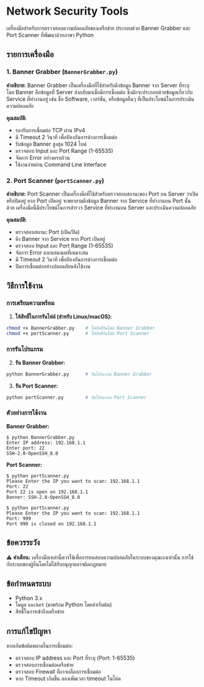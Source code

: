 # Network Security Tools

เครื่องมือสำหรับการตรวจสอบความปลอดภัยของเครือข่าย ประกอบด้วย Banner Grabber และ Port Scanner ที่พัฒนาด้วยภาษา Python

## รายการเครื่องมือ

### 1. Banner Grabber (`BannerGrabber.py`)

**คำอธิบาย:**
Banner Grabber เป็นเครื่องมือที่ใช้สำหรับดึงข้อมูล Banner จาก Server ที่ระบุ โดย Banner คือข้อมูลที่ Server ส่งกลับมาเมื่อมีการเชื่อมต่อ ซึ่งมักจะประกอบด้วยข้อมูลเกี่ยวกับ Service ที่ทำงานอยู่ เช่น ชื่อ Software, เวอร์ชัน, หรือข้อมูลอื่นๆ ที่เป็นประโยชน์ในการประเมินความปลอดภัย

**คุณสมบัติ:**
- รองรับการเชื่อมต่อ TCP ผ่าน IPv4
- มี Timeout 2 วินาที เพื่อป้องกันการค้างการเชื่อมต่อ
- รับข้อมูล Banner สูงสุด 1024 ไบต์
- ตรวจสอบ Input และ Port Range (1-65535)
- จัดการ Error อย่างครบถ้วน
- ใช้งานง่ายผ่าน Command Line Interface

### 2. Port Scanner (`portScanner.py`)

**คำอธิบาย:**
Port Scanner เป็นเครื่องมือที่ใช้สำหรับตรวจสอบสถานะของ Port บน Server ว่าเปิดหรือปิดอยู่ หาก Port เปิดอยู่ จะพยายามดึงข้อมูล Banner จาก Service ที่ทำงานบน Port นั้นด้วย เครื่องมือนี้มีประโยชน์ในการสำรวจ Service ที่ทำงานบน Server และประเมินความปลอดภัย

**คุณสมบัติ:**
- ตรวจสอบสถานะ Port (เปิด/ปิด)
- ดึง Banner จาก Service หาก Port เปิดอยู่
- ตรวจสอบ Input และ Port Range (1-65535)
- จัดการ Error และแสดงผลที่เหมาะสม
- มี Timeout 2 วินาที เพื่อป้องกันการค้างการเชื่อมต่อ
- ปิดการเชื่อมต่ออย่างปลอดภัยหลังใช้งาน

## วิธีการใช้งาน

### การเตรียมความพร้อม

1. **ให้สิทธิ์ในการรันไฟล์ (สำหรับ Linux/macOS):**
```bash
chmod +x BannerGrabber.py    # ให้สิทธิ์รันไฟล์ Banner Grabber
chmod +x portScanner.py      # ให้สิทธิ์รันไฟล์ Port Scanner
```

### การรันโปรแกรม

2. **รัน Banner Grabber:**
```bash
python BannerGrabber.py      # รันโปรแกรม Banner Grabber
```

3. **รัน Port Scanner:**
```bash
python portScanner.py        # รันโปรแกรม Port Scanner
```

### ตัวอย่างการใช้งาน

**Banner Grabber:**
```
$ python BannerGrabber.py
Enter IP address: 192.168.1.1
Enter port: 22
SSH-2.0-OpenSSH_8.0
```

**Port Scanner:**
```
$ python portScanner.py
Please Enter the IP you want to scan: 192.168.1.1
Port: 22
Port 22 is open on 192.168.1.1
Banner: SSH-2.0-OpenSSH_8.0

$ python portScanner.py
Please Enter the IP you want to scan: 192.168.1.1
Port: 999
Port 999 is closed on 192.168.1.1
```

## ข้อควรระวัง

⚠️ **คำเตือน:** เครื่องมือเหล่านี้ควรใช้เพื่อการทดสอบความปลอดภัยในระบบของคุณเองเท่านั้น การใช้กับระบบของผู้อื่นโดยไม่ได้รับอนุญาตอาจผิดกฎหมาย

## ข้อกำหนดระบบ

- Python 3.x
- โมดูล `socket` (มาพร้อม Python โดยค่าเริ่มต้น)
- สิทธิ์ในการเข้าถึงเครือข่าย

## การแก้ไขปัญหา

หากเกิดข้อผิดพลาดในการเชื่อมต่อ:
- ตรวจสอบ IP address และ Port ที่ระบุ (Port: 1-65535)
- ตรวจสอบการเชื่อมต่อเครือข่าย
- ตรวจสอบ Firewall ที่อาจบล็อกการเชื่อมต่อ
- หาก Timeout เกิดขึ้น ลองเพิ่มเวลา timeout ในโค้ด
